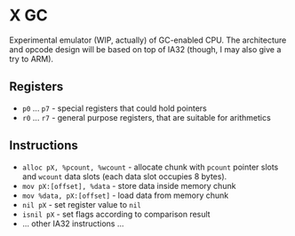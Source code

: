 # X GC

Experimental emulator (WIP, actually) of GC-enabled CPU. The architecture and
opcode design will be based on top of IA32 (though, I may also give a try to
ARM).

## Registers

* `p0` ... `p7` - special registers that could hold pointers
* `r0` ... `r7` - general purpose registers, that are suitable for arithmetics

## Instructions

* `alloc pX, %pcount, %wcount` - allocate chunk with `pcount` pointer slots and
  `wcount` data slots (each data slot occupies 8 bytes).
* `mov pX:[offset], %data` - store data inside memory chunk
* `mov %data, pX:[offset]` - load data from memory chunk
* `nil pX` - set register value to `nil`
* `isnil pX` - set flags according to comparison result
* ... other IA32 instructions ...
